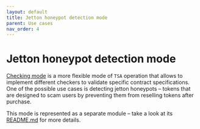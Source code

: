 ```yaml
---
layout: default
title: Jetton honeypot detection mode
parent: Use cases
nav_order: 4
---
```


# Jetton honeypot detection mode

[Checking mode](checking-mode) is a more flexible mode of `TSA` operation that allows to implement different checkers to validate specific contract specifications.
One of the possible use cases is detecting jetton honeypots – tokens that are designed to scam users by preventing them from reselling tokens after purchase.

This mode is represented as a separate module – take a look at its [README.md](https://github.com/espritoxyz/tsa/blob/bd366b298503cbf0b9c4f5551c4ac95a8166add7/tsa-jettons/README.md) for more details.
